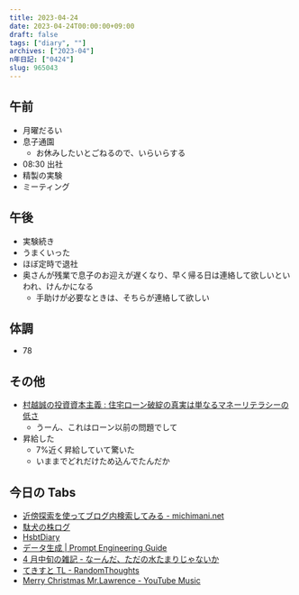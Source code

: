 ```yaml
---
title: 2023-04-24
date: 2023-04-24T00:00:00+09:00
draft: false
tags: ["diary", ""]
archives: ["2023-04"]
n年日記: ["0424"]
slug: 965043
---
```


## 午前

- 月曜だるい
- 息子通園
  - お休みしたいとごねるので、いらいらする
- 08:30 出社
- 精製の実験
- ミーティング

## 午後

- 実験続き
- うまくいった
- ほぼ定時で退社
- 奥さんが残業で息子のお迎えが遅くなり、早く帰る日は連絡して欲しいといわれ、けんかになる
  - 手助けが必要なときは、そちらが連絡して欲しい

## 体調

- 78

## その他

- [村越誠の投資資本主義 : 住宅ローン破綻の真実は単なるマネーリテラシーの低さ](https://muragoe-makoto.blog.jp/archives/87274024.html)
  - うーん、これはローン以前の問題でして
- 昇給した
  - 7%近く昇給していて驚いた
  - いままでどれだけため込んでたんだか

## 今日の Tabs

- [近傍探索を使ってブログ内検索してみる - michimani.net](https://michimani.net/post/programming-serach-blog-posts-by-nearest-neighbor-search/)
- [駄犬の株ログ](https://daken.hatenablog.jp/)
- [HsbtDiary](https://www.hsbt.org/diary/)
- [データ生成 | Prompt Engineering Guide](https://www.promptingguide.ai/jp/applications/generating)
- [4 月中旬の雑記 - なーんだ、ただの水たまりじゃないか](https://karino2.github.io/2023/04/21/apr02_dailylife.html)
- [てきすと TL - RandomThoughts](https://karino2.github.io/RandomThoughts/%E3%81%A6%E3%81%8D%E3%81%99%E3%81%A8TL)
- [Merry Christmas Mr.Lawrence - YouTube Music](https://music.youtube.com/channel/UCfWELfxrSN1ryuNWZtXqR3g)
